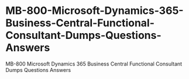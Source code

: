 # MB-800-Microsoft-Dynamics-365-Business-Central-Functional-Consultant-Dumps-Questions-Answers
MB-800 Microsoft Dynamics 365 Business Central Functional Consultant Dumps Questions Answers
